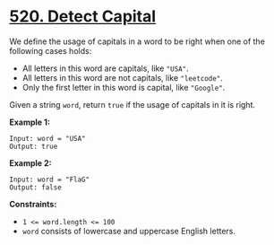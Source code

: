 # [520. Detect Capital](https://leetcode.com/problems/detect-capital/)

We define the usage of capitals in a word to be right when one of the following cases holds:

- All letters in this word are capitals, like `"USA"`.
- All letters in this word are not capitals, like `"leetcode"`.
- Only the first letter in this word is capital, like `"Google"`.

Given a string `word`, return `true` if the usage of capitals in it is right.

**Example 1:**

    Input: word = "USA"
    Output: true

**Example 2:**

    Input: word = "FlaG"
    Output: false

**Constraints:**

- `1 <= word.length <= 100`
- `word` consists of lowercase and uppercase English letters.

